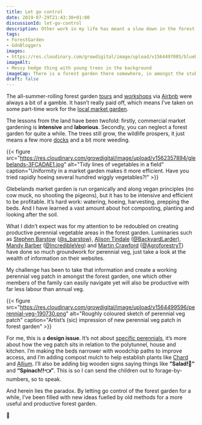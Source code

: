 ```yaml
---
title: Let go control
date: 2019-07-29T21:43:30+01:00
discussionId: let-go-control
description: Other work in my life has meant a slow down in the forest garden but the trees still grow and the wildlife prospers. Letting go can be a hard but necessary lesson.
tags: 
- ForestGarden
- GdnBloggers
images: 
- https://res.cloudinary.com/growdigital/image/upload/v1564497085/bluebeanborder-7C8993FA.jpg
imageAlt: 
- Messy hedge thing with young trees in the background
imageCap: There is a forest garden there somewhere, in amongst the stubbly growth
draft: false
---
```


The all-summer-rolling forest garden [tours](https://www.forestgarden.wales/tour/) and [workshops](https://www.forestgarden.wales/workshop/) via [Airbnb](https://www.airbnb.co.uk/users/show/233536194) were always a bit of a gamble. It hasn’t really paid off, which  means I’ve taken on some part-time work for the [local market garden](http://glebelandsmarketgarden.co.uk).

The lessons from the land have been twofold: firstly, commercial market gardening is **intensive** and **laborious**. Secondly, you can neglect a forest garden for quite a while. The trees still grow, the wildlife prospers, it just means a few more [docks](https://en.wikipedia.org/wiki/Rumex) and a bit more weeding.

{{< figure src="https://res.cloudinary.com/growdigital/image/upload/v1562357894/glebelands-3FCADAE1.jpg" alt="Tidy lines of vegetables in a field" caption="Uniformity in a market garden makes it more efficient. Have you tried rapidly hoeing several hundred wiggly vegetables?!" >}}

Glebelands market garden is run organically and along vegan principles (no cow muck, no shooting the pigeons), but it has to be intensive and efficient to be profitable. It’s hard work: watering, hoeing, harvesting, prepping the beds. And I have learned a vast amount about hot composting, planting and looking after the soil. 

What I didn’t expect was for my attention to be redoubled on creating productive perennial vegetable areas in the forest garden. Luminaries such as [Stephen Barstow](http://www.edimentals.com/blog/) ([@s_barstow](https://mobile.twitter.com/s_barstow)), [Alison Tindale](https://backyardlarder.co.uk) ([@BackyardLarder](https://mobile.twitter.com/BackyardLarder)), [Mandy Barber](https://www.incrediblevegetables.co.uk) ([@IncredibleVeg](https://mobile.twitter.com/IncredibleVeg)) and [Martin Crawford](https://www.agroforestry.co.uk) ([@AgroforestryT](https://mobile.twitter.com/AgroforestryT)) have done so much groundwork for perennial veg, just take a look at the wealth of information on their websites. 

My challenge has been to take that information and create a working perennial veg patch in amongst the forest garden, one which other members of the family can easily navigate yet will also be productive with far less labour than annual veg. 

{{< figure src="https://res.cloudinary.com/growdigital/image/upload/v1564499596/perennial-veg-190730.png" alt="Roughly coloured sketch of perennial veg patch" caption="Artist’s (sic) impression of new perennial veg patch in forest garden" >}}

For me, this is a **design issue**. It’s not about [specific perennials](https://www.forestgarden.wales/blog/perennial-vegetable-alternatives/), it’s more about how the veg patch sits in relation to the polytunnel, house and kitchen. I’m making the beds narrower with woodchip paths to improve access, and I’m adding compost mulch to help establish plants like [Chard](https://en.wikipedia.org/wiki/Chard) and [Allium](https://en.wikipedia.org/wiki/Allium). I’ll also be adding big wooden signs saying things like **”Salad!👀”** and **“Spinach!!👈”**. This is so I can send the children out to forage-by-numbers, so to speak.

And herein lies the paradox. By letting go control of the forest garden for a while, I’ve been filled with new ideas fuelled by old methods for a more useful and productive forest garden.

🙂
